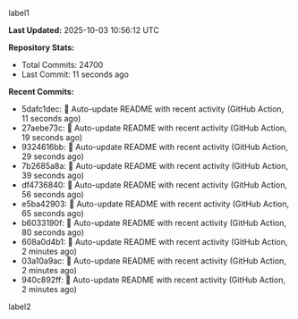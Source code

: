 
label1 
<!-- ACTIVITY_START -->
**Last Updated:** 2025-10-03 10:56:12 UTC

**Repository Stats:**
- Total Commits: 24700
- Last Commit: 11 seconds ago

**Recent Commits:**
- 5dafc1dec: 🤖 Auto-update README with recent activity (GitHub Action, 11 seconds ago)
- 27aebe73c: 🤖 Auto-update README with recent activity (GitHub Action, 19 seconds ago)
- 9324616bb: 🤖 Auto-update README with recent activity (GitHub Action, 29 seconds ago)
- 7b2685a8a: 🤖 Auto-update README with recent activity (GitHub Action, 39 seconds ago)
- df4736840: 🤖 Auto-update README with recent activity (GitHub Action, 56 seconds ago)
- e5ba42903: 🤖 Auto-update README with recent activity (GitHub Action, 65 seconds ago)
- b6033190f: 🤖 Auto-update README with recent activity (GitHub Action, 80 seconds ago)
- 608a0d4b1: 🤖 Auto-update README with recent activity (GitHub Action, 2 minutes ago)
- 03a10a9ac: 🤖 Auto-update README with recent activity (GitHub Action, 2 minutes ago)
- 940c892ff: 🤖 Auto-update README with recent activity (GitHub Action, 2 minutes ago)
<!-- ACTIVITY_END -->

label2
